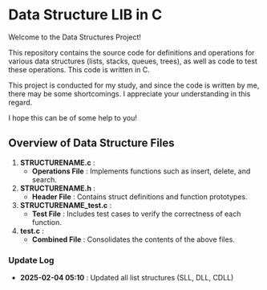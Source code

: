 # Data Structure LIB in C

Welcome to the Data Structures Project!

This repository contains the source code for definitions and operations for various data structures (lists, stacks, queues, trees), as well as code to test these operations. This code is written in C.

This project is conducted for my study, and since the code is written by me, there may be some shortcomings. I appreciate your understanding in this regard.

I hope this can be of some help to you!

## Overview of Data Structure Files

1. **STRUCTURENAME.c** :
	* **Operations File** : Implements functions such as insert, delete, and search.
2. **STRUCTURENAME.h** :
	* **Header File** : Contains struct definitions and function prototypes.
3. **STRUCTURENAME_test.c** :
	* **Test File** : Includes test cases to verify the correctness of each function.
4. **test.c** :
	* **Combined File** : Consolidates the contents of the above files.

### Update Log
* **2025-02-04 05:10** : Updated all list structures (SLL, DLL, CDLL)


